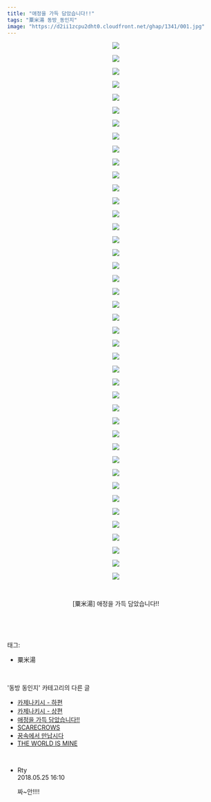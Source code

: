 ```yaml
---
title: "애정을 가득 담았습니다!!"
tags: "粟米湯 동방_동인지"
image: "https://d2ii1zcpu2dht0.cloudfront.net/ghap/1341/001.jpg"
---
```

<div class="article">
<p style="text-align: center; clear: none; float: none;"><img src="{{ site.imgserver9 }}/ghap/1341/001.jpg"/></p>
<p style="text-align: center; clear: none; float: none;"><img src="{{ site.imgserver9 }}/ghap/1341/002.jpg"/></p>
<p style="text-align: center; clear: none; float: none;"><img src="{{ site.imgserver9 }}/ghap/1341/003.jpg"/></p>
<p style="text-align: center; clear: none; float: none;"><img src="{{ site.imgserver9 }}/ghap/1341/004.jpg"/></p>
<p style="text-align: center; clear: none; float: none;"><img src="{{ site.imgserver9 }}/ghap/1341/005.jpg"/></p>
<p style="text-align: center; clear: none; float: none;"><img src="{{ site.imgserver9 }}/ghap/1341/006.jpg"/></p>
<p style="text-align: center; clear: none; float: none;"><img src="{{ site.imgserver9 }}/ghap/1341/007.jpg"/></p>
<p style="text-align: center; clear: none; float: none;"><img src="{{ site.imgserver9 }}/ghap/1341/008.jpg"/></p>
<p style="text-align: center; clear: none; float: none;"><img src="{{ site.imgserver9 }}/ghap/1341/009.jpg"/></p>
<p style="text-align: center; clear: none; float: none;"><img src="{{ site.imgserver9 }}/ghap/1341/010.jpg"/></p>
<p style="text-align: center; clear: none; float: none;"><img src="{{ site.imgserver9 }}/ghap/1341/011.jpg"/></p>
<p style="text-align: center; clear: none; float: none;"><img src="{{ site.imgserver9 }}/ghap/1341/012.jpg"/></p>
<p style="text-align: center; clear: none; float: none;"><img src="{{ site.imgserver9 }}/ghap/1341/013.jpg"/></p>
<p style="text-align: center; clear: none; float: none;"><img src="{{ site.imgserver9 }}/ghap/1341/014.jpg"/></p>
<p style="text-align: center; clear: none; float: none;"><img src="{{ site.imgserver9 }}/ghap/1341/015.jpg"/></p>
<p style="text-align: center; clear: none; float: none;"><img src="{{ site.imgserver9 }}/ghap/1341/016.jpg"/></p>
<p style="text-align: center; clear: none; float: none;"><img src="{{ site.imgserver9 }}/ghap/1341/017.jpg"/></p>
<p style="text-align: center; clear: none; float: none;"><img src="{{ site.imgserver9 }}/ghap/1341/018.jpg"/></p>
<p style="text-align: center; clear: none; float: none;"><img src="{{ site.imgserver9 }}/ghap/1341/019.jpg"/></p>
<p style="text-align: center; clear: none; float: none;"><img src="{{ site.imgserver9 }}/ghap/1341/020.jpg"/></p>
<p style="text-align: center; clear: none; float: none;"><img src="{{ site.imgserver9 }}/ghap/1341/021.jpg"/></p>
<p style="text-align: center; clear: none; float: none;"><img src="{{ site.imgserver9 }}/ghap/1341/022.jpg"/></p>
<p style="text-align: center; clear: none; float: none;"><img src="{{ site.imgserver9 }}/ghap/1341/023.jpg"/></p>
<p style="text-align: center; clear: none; float: none;"><img src="{{ site.imgserver9 }}/ghap/1341/024.jpg"/></p>
<p style="text-align: center; clear: none; float: none;"><img src="{{ site.imgserver9 }}/ghap/1341/025.jpg"/></p>
<p style="text-align: center; clear: none; float: none;"><img src="{{ site.imgserver9 }}/ghap/1341/026.jpg"/></p>
<p style="text-align: center; clear: none; float: none;"><img src="{{ site.imgserver9 }}/ghap/1341/027.jpg"/></p>
<p style="text-align: center; clear: none; float: none;"><img src="{{ site.imgserver9 }}/ghap/1341/028.jpg"/></p>
<p style="text-align: center; clear: none; float: none;"><img src="{{ site.imgserver9 }}/ghap/1341/029.jpg"/></p>
<p style="text-align: center; clear: none; float: none;"><img src="{{ site.imgserver9 }}/ghap/1341/030.jpg"/></p>
<p style="text-align: center; clear: none; float: none;"><img src="{{ site.imgserver9 }}/ghap/1341/031.jpg"/></p>
<p style="text-align: center; clear: none; float: none;"><img src="{{ site.imgserver9 }}/ghap/1341/032.jpg"/></p>
<p style="text-align: center; clear: none; float: none;"><img src="{{ site.imgserver9 }}/ghap/1341/033.jpg"/></p>
<p style="text-align: center; clear: none; float: none;"><img src="{{ site.imgserver9 }}/ghap/1341/034.jpg"/></p>
<p style="text-align: center; clear: none; float: none;"><img src="{{ site.imgserver9 }}/ghap/1341/035.jpg"/></p>
<p style="text-align: center; clear: none; float: none;"><img src="{{ site.imgserver9 }}/ghap/1341/036.jpg"/></p>
<p style="text-align: center; clear: none; float: none;"><img src="{{ site.imgserver9 }}/ghap/1341/037.jpg"/></p>
<p style="text-align: center; clear: none; float: none;"><img src="{{ site.imgserver9 }}/ghap/1341/038.jpg"/></p>
<p style="text-align: center; clear: none; float: none;"><img src="{{ site.imgserver9 }}/ghap/1341/039.jpg"/></p>
<p style="text-align: center; clear: none; float: none;"><img src="{{ site.imgserver9 }}/ghap/1341/040.jpg"/></p>
<p style="text-align: center; clear: none; float: none;"><img src="{{ site.imgserver9 }}/ghap/1341/041.jpg"/></p>
<p style="text-align: center; clear: none; float: none;"><img src="{{ site.imgserver9 }}/ghap/1341/042.jpg"/></p>
<p style="text-align: center; clear: none; float: none;"><br/></p>
<p style="text-align: center; clear: none; float: none;">[粟米湯] 애정을 가득 담았습니다!!</p>
<p><br/></p>
</div><br/>
<div class="tagTrail">
<p>태그: </p>
<ul>
<li>粟米湯</li>
</ul>
</div><br/>
<div class="another">
<p>'동방 동인지' 카테고리의 다른 글</p>
<ul>
<li><a href="/ghap_1343">카제나키시 - 하편</a></li>
<li><a href="/ghap_1342">카제나키시 - 상편</a></li>
<li><a href="/ghap_1341">애정을 가득 담았습니다!!</a></li>
<li><a href="/ghap_1339">SCARECROWS</a></li>
<li><a href="/ghap_1338">꿈속에서 만납시다</a></li>
<li><a href="/ghap_1337">THE WORLD IS MINE</a></li>
</ul>
</div><br/>
<div class="cb_module cb_fluid">
<div class="cb_wrt cb_profile">
<div class="comment">
<ul>
<li class="cb_thumb_off" id="comment15261624">
<div class="cb_comment_area">
<div class="cb_info_area">
<div class="cb_section">
<span class="cb_nick_name">Rty</span>
</div>
<div class="cb_section">
<span class="cb_date">2018.05.25 16:10 </span>
</div>
</div>
<div class="cb_dsc_comment">
<p class="cb_dsc">
											짜~안!!!!
										</p>
</div>
</div></li>
</ul>
</div>
</div><!-- commentList close -->
</div><br/>
